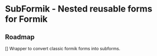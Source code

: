# SubFormik - Nested reusable forms for Formik



## Roadmap

[] Wrapper to convert classic formik forms into subforms.
